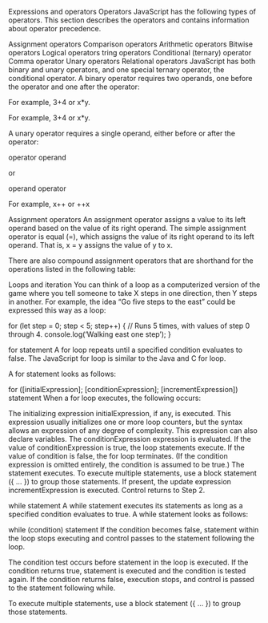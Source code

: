 Expressions and operators
Operators
JavaScript has the following types of operators. This section describes the operators and contains information about operator precedence.

Assignment operators
Comparison operators
Arithmetic operators
Bitwise operators
Logical operators
tring operators
Conditional (ternary) operator
Comma operator
Unary operators
Relational operators
JavaScript has both binary and unary operators, and one special ternary operator, the conditional operator. A binary operator requires two operands, one before the operator and one after the operator:

For example, 3+4 or x*y.

For example, 3+4 or x*y.

A unary operator requires a single operand, either before or after the operator:

operator operand

or

operand operator

For example, x++ or ++x

Assignment operators
An assignment operator assigns a value to its left operand based on the value of its right operand. The simple assignment operator is equal (=), which assigns the value of its right operand to its left operand. That is, x = y assigns the value of y to x.

There are also compound assignment operators that are shorthand for the operations listed in the following table:

Loops and iteration
You can think of a loop as a computerized version of the game where you tell someone to take X steps in one direction, then Y steps in another. For example, the idea “Go five steps to the east” could be expressed this way as a loop:

for (let step = 0; step < 5; step++) { // Runs 5 times, with values of step 0 through 4. console.log(‘Walking east one step’); }

for statement
A for loop repeats until a specified condition evaluates to false. The JavaScript for loop is similar to the Java and C for loop.

A for statement looks as follows:

for ([initialExpression]; [conditionExpression]; [incrementExpression]) statement When a for loop executes, the following occurs:

The initializing expression initialExpression, if any, is executed. This expression usually initializes one or more loop counters, but the syntax allows an expression of any degree of complexity. This expression can also declare variables. The conditionExpression expression is evaluated. If the value of conditionExpression is true, the loop statements execute. If the value of condition is false, the for loop terminates. (If the condition expression is omitted entirely, the condition is assumed to be true.) The statement executes. To execute multiple statements, use a block statement ({ … }) to group those statements. If present, the update expression incrementExpression is executed. Control returns to Step 2.

while statement
A while statement executes its statements as long as a specified condition evaluates to true. A while statement looks as follows:

while (condition) statement If the condition becomes false, statement within the loop stops executing and control passes to the statement following the loop.

The condition test occurs before statement in the loop is executed. If the condition returns true, statement is executed and the condition is tested again. If the condition returns false, execution stops, and control is passed to the statement following while.

To execute multiple statements, use a block statement ({ … }) to group those statements.